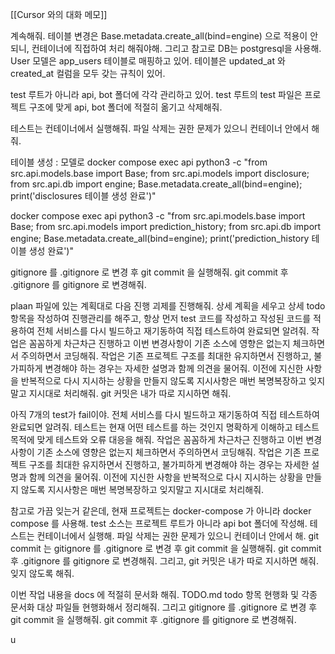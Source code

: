 
[[Cursor 와의 대화 메모]]

계속해줘. 테이블 변경은  Base.metadata.create_all(bind=engine) 으로 적용이 안되니, 컨테이너에 직접하여 처리 해줘야해. 
그리고 참고로 
DB는 postgresql을 사용해.
User 모델은 app_users 테이블로 매핑하고 있어. 
테이블은 updated_at 와 created_at 컬럼을 모두 갖는 규칙이 있어.

test 루트가 아니라 api, bot 폴더에 각각 관리하고 있어.
test 루트의 test  파일은 프로젝트 구조에 맞게 api, bot 폴더에 적절히 옮기고 삭제해줘.

테스트는 컨테이너에서 실행해줘.
파일 삭제는 권한 문제가 있으니 컨테이너 안에서 해줘.



테이블 생성 : 모델로
docker compose exec api python3 -c "from src.api.models.base import Base; from src.api.models import disclosure; from src.api.db import engine; Base.metadata.create_all(bind=engine); print('disclosures 테이블 생성 완료')"

docker compose exec api python3 -c "from src.api.models.base import Base; from src.api.models import prediction_history; from src.api.db import engine; Base.metadata.create_all(bind=engine); print('prediction_history 테이블 생성 완료')"


gitignore 를 .gitignore 로 변경 후 git commit 을 실행해줘.
git commit 후 .gitignore 를 gitignore 로 변경해줘.




plaan 파일에 있는 계획대로 다음 진행 괴제를 진행해줘. 
상세 계획을 세우고 상세 todo 항목을 작성하여 진행관리를 해주고,
항상 먼저 test 코드를 작성하고 작성된 코드를 적용하여 전체 서비스를 다시 빌드하고 재기동하여 직접 테스트하여 완료되면 알려줘. 
작업은 꼼꼼하게 차근차근 진행하고 이번 변경사항이 기존 소스에 영향은 없는지 체크하면서 주의하면서 코딩해줘.
작업은 기존 프로젝트 구조를 최대한 유지하면서 진행하고, 불가피하게 변경해야 하는 경우는 자세한 설명과 함께 의견을 물어줘.
이전에 지신한 사항을 반복적으로 다시 지시하는 상황을 만들지 않도록 지시사항은 매번 복명복장하고 잊지말고 지시대로 처리해줘. 
git 커밋은 내가 따로 지시하면 해줘.


아직 7개의 test가 fail이야.
전체 서비스를 다시 빌드하고 재기동하여 직접 테스트하여 완료되면 알려줘. 
테스트는 현재 어떤 테스트를 하는 것인지 명확하게 이해하고 테스트 목적에 맞게 테스트와 오류 대응을 해줘. 
작업은 꼼꼼하게 차근차근 진행하고 이번 변경사항이 기존 소스에 영향은 없는지 체크하면서 주의하면서 코딩해줘.
작업은 기존 프로젝트 구조를 최대한 유지하면서 진행하고, 불가피하게 변경해야 하는 경우는 자세한 설명과 함께 의견을 물어줘.
이전에 지신한 사항을 반복적으로 다시 지시하는 상황을 만들지 않도록 지시사항은 매번 복명복장하고 잊지말고 지시대로 처리해줘. 

참고로 가끔 잊는거 같은데, 현재 프로젝트는 
docker-compose 가 아니라 docker compose 를 사용해.
test 소스는 프로젝트 루트가 아니라 api bot 폴더에 작성해.
테스트는 컨테이너에서 실행해.
파일 삭제는 권한 문제가 있으니 컨테이너 안에서 해.
git commit 는 
  gitignore 를 .gitignore 로 변경 후 git commit 을 실행해줘.
  git commit 후 .gitignore 를 gitignore 로 변경해줘.
  그리고, git 커밋은 내가 따로 지시하면 해줘.
잊지 않도록 해줘.



이번 작업 내용을 docs 에 적절히 문서화 해줘. 
TODO.md todo 항목 현행화 및 각종 문서화 대상 파일들 현행화해서 정리해줘.
그리고
gitignore 를 .gitignore 로 변경 후 git commit 을 실행해줘.
git commit 후 .gitignore 를 gitignore 로 변경해줘.

u